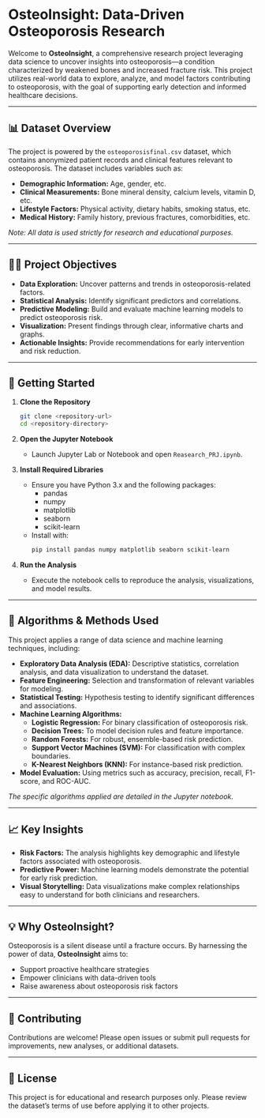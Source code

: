 # OsteoInsight: Data-Driven Osteoporosis Research

Welcome to **OsteoInsight**, a comprehensive research project leveraging data science to uncover insights into osteoporosis—a condition characterized by weakened bones and increased fracture risk. This project utilizes real-world data to explore, analyze, and model factors contributing to osteoporosis, with the goal of supporting early detection and informed healthcare decisions.

---

## 📊 Dataset Overview

The project is powered by the `osteoporosisfinal.csv` dataset, which contains anonymized patient records and clinical features relevant to osteoporosis. The dataset includes variables such as:

- **Demographic Information:** Age, gender, etc.
- **Clinical Measurements:** Bone mineral density, calcium levels, vitamin D, etc.
- **Lifestyle Factors:** Physical activity, dietary habits, smoking status, etc.
- **Medical History:** Family history, previous fractures, comorbidities, etc.

*Note: All data is used strictly for research and educational purposes.*

---

## 🧑‍🔬 Project Objectives

- **Data Exploration:** Uncover patterns and trends in osteoporosis-related factors.
- **Statistical Analysis:** Identify significant predictors and correlations.
- **Predictive Modeling:** Build and evaluate machine learning models to predict osteoporosis risk.
- **Visualization:** Present findings through clear, informative charts and graphs.
- **Actionable Insights:** Provide recommendations for early intervention and risk reduction.

---

## 🚀 Getting Started

1. **Clone the Repository**
   ```bash
   git clone <repository-url>
   cd <repository-directory>
   ```

2. **Open the Jupyter Notebook**
   - Launch Jupyter Lab or Notebook and open `Reasearch_PRJ.ipynb`.

3. **Install Required Libraries**
   - Ensure you have Python 3.x and the following packages:
     - pandas
     - numpy
     - matplotlib
     - seaborn
     - scikit-learn
   - Install with:
     ```bash
     pip install pandas numpy matplotlib seaborn scikit-learn
     ```

4. **Run the Analysis**
   - Execute the notebook cells to reproduce the analysis, visualizations, and model results.

---

## 🤖 Algorithms & Methods Used

This project applies a range of data science and machine learning techniques, including:

- **Exploratory Data Analysis (EDA):** Descriptive statistics, correlation analysis, and data visualization to understand the dataset.
- **Feature Engineering:** Selection and transformation of relevant variables for modeling.
- **Statistical Testing:** Hypothesis testing to identify significant differences and associations.
- **Machine Learning Algorithms:**
  - **Logistic Regression:** For binary classification of osteoporosis risk.
  - **Decision Trees:** To model decision rules and feature importance.
  - **Random Forests:** For robust, ensemble-based risk prediction.
  - **Support Vector Machines (SVM):** For classification with complex boundaries.
  - **K-Nearest Neighbors (KNN):** For instance-based risk prediction.
- **Model Evaluation:** Using metrics such as accuracy, precision, recall, F1-score, and ROC-AUC.

*The specific algorithms applied are detailed in the Jupyter notebook.*

---

## 📈 Key Insights

- **Risk Factors:** The analysis highlights key demographic and lifestyle factors associated with osteoporosis.
- **Predictive Power:** Machine learning models demonstrate the potential for early risk prediction.
- **Visual Storytelling:** Data visualizations make complex relationships easy to understand for both clinicians and researchers.

---

## 💡 Why OsteoInsight?

Osteoporosis is a silent disease until a fracture occurs. By harnessing the power of data, **OsteoInsight** aims to:

- Support proactive healthcare strategies
- Empower clinicians with data-driven tools
- Raise awareness about osteoporosis risk factors

---

## 🤝 Contributing

Contributions are welcome! Please open issues or submit pull requests for improvements, new analyses, or additional datasets.

---

## 📄 License

This project is for educational and research purposes only. Please review the dataset’s terms of use before applying it to other projects. 